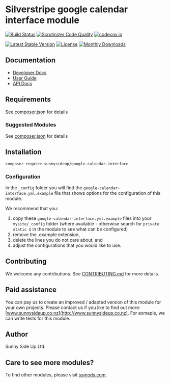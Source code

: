 # Silverstripe google calendar interface module
[![Build Status](https://travis-ci.org/sunnysideup/silverstripe-google-calendar-interface.svg?branch=master)](https://travis-ci.org/sunnysideup/silverstripe-google-calendar-interface)
[![Scrutinizer Code Quality](https://scrutinizer-ci.com/g/sunnysideup/silverstripe-google-calendar-interface/badges/quality-score.png?b=master)](https://scrutinizer-ci.com/g/sunnysideup/silverstripe-google-calendar-interface/?branch=master)
[![codecov.io](https://codecov.io/github/sunnysideup/silverstripe-google-calendar-interface/coverage.svg?branch=master)](https://codecov.io/github/sunnysideup/silverstripe-google-calendar-interface?branch=master)

[![Latest Stable Version](https://poser.pugx.org/sunnysideup/google-calendar-interface/version)](https://packagist.org/packages/sunnysideup/google-calendar-interface)
[![License](https://poser.pugx.org/sunnysideup/google-calendar-interface/license)](https://packagist.org/packages/sunnysideup/google-calendar-interface)
[![Monthly Downloads](https://poser.pugx.org/sunnysideup/google-calendar-interface/d/monthly)](https://packagist.org/packages/sunnysideup/google-calendar-interface)


## Documentation



 * [Developer Docs](docs/en/INDEX.md)
 * [User Guide](docs/en/userguide.md)
 * [API Docs](http://docs.ssmods.com/sunnysideup/google-calendar-interface/classes.xhtml)


## Requirements



See [composer.json](composer.json) for details


### Suggested Modules



See [composer.json](composer.json) for details


## Installation


```
composer require sunnysideup/google-calendar-interface
```

### Configuration



In the `_config` folder you will find the `google-calendar-interface.yml.example`
file that shows options for the configuration of this module.

We recommend that you:

  1. copy these `google-calendar-interface.yml.example` files into your
`mysite/_config` folder (where available - otherwise search for `private static $` in the module to see what can be configured)
  2. remove the .example extension,
  3. delete the lines you do not care about, and
  4. adjust the configurations that you would like to use.


## Contributing



We welcome any contributions. See [CONTRIBUTING.md](CONTRIBUTING.md) for more details.

## Paid assistance



You can pay us to create an improved / adapted version of this module for your own projects.  Please contact us if you like to find out more: [www.sunnysideup.co.nz](http://www.sunnysideup.co.nz).  For exmaple, we can write tests for this module.  

## Author



Sunny Side Up Ltd.


## Care to see more modules?

To find other modules, please visit [ssmods.com](http://ssmods.com/).
